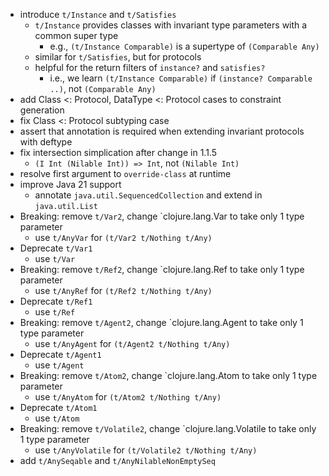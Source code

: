 - introduce `t/Instance` and `t/Satisfies`
  - `t/Instance` provides classes with invariant type parameters with a common super type
    - e.g., `(t/Instance Comparable)` is a supertype of `(Comparable Any)`
  - similar for `t/Satisfies`, but for protocols
  - helpful for the return filters of `instance?` and `satisfies?`
    - i.e., we learn `(t/Instance Comparable)` if `(instance? Comparable ..)`, not `(Comparable Any)`
- add Class <: Protocol, DataType <: Protocol cases to constraint generation
- fix Class <: Protocol subtyping case
- assert that annotation is required when extending invariant protocols with deftype
- fix intersection simplication after change in 1.1.5
  - `(I Int (Nilable Int)) => Int`, not `(Nilable Int)`
- resolve first argument to `override-class` at runtime
- improve Java 21 support
  - annotate `java.util.SequencedCollection` and extend in `java.util.List`
- Breaking: remove `t/Var2`, change `clojure.lang.Var to take only 1 type parameter
  - use `t/AnyVar` for `(t/Var2 t/Nothing t/Any)`
- Deprecate `t/Var1`
  - use `t/Var`
- Breaking: remove `t/Ref2`, change `clojure.lang.Ref to take only 1 type parameter
  - use `t/AnyRef` for `(t/Ref2 t/Nothing t/Any)`
- Deprecate `t/Ref1`
  - use `t/Ref`
- Breaking: remove `t/Agent2`, change `clojure.lang.Agent to take only 1 type parameter
  - use `t/AnyAgent` for `(t/Agent2 t/Nothing t/Any)`
- Deprecate `t/Agent1`
  - use `t/Agent`
- Breaking: remove `t/Atom2`, change `clojure.lang.Atom to take only 1 type parameter
  - use `t/AnyAtom` for `(t/Atom2 t/Nothing t/Any)`
- Deprecate `t/Atom1`
  - use `t/Atom`
- Breaking: remove `t/Volatile2`, change `clojure.lang.Volatile to take only 1 type parameter
  - use `t/AnyVolatile` for `(t/Volatile2 t/Nothing t/Any)`
- add `t/AnySeqable` and `t/AnyNilableNonEmptySeq`
